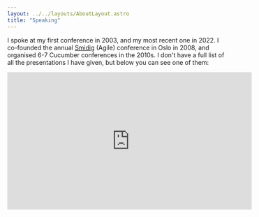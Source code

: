 ```yaml
---
layout: ../../layouts/AboutLayout.astro
title: "Speaking"
---
```


I spoke at my first conference in 2003, and my most recent one in 2022. I co-founded the annual [Smidig](https://www.smidig.no/) (Agile) conference in Oslo in 2008, and organised 6-7 Cucumber conferences in the 2010s. I don't have a full list of all the presentations I have given, but below you can see one of them:

<iframe width="560" height="315" src="https://www.youtube.com/embed/sUclXYMDI94?si=oXLZ2p8ssdFvXpbq" title="YouTube video player" frameborder="0" allow="accelerometer; autoplay; clipboard-write; encrypted-media; gyroscope; picture-in-picture; web-share" referrerpolicy="strict-origin-when-cross-origin" allowfullscreen></iframe>
